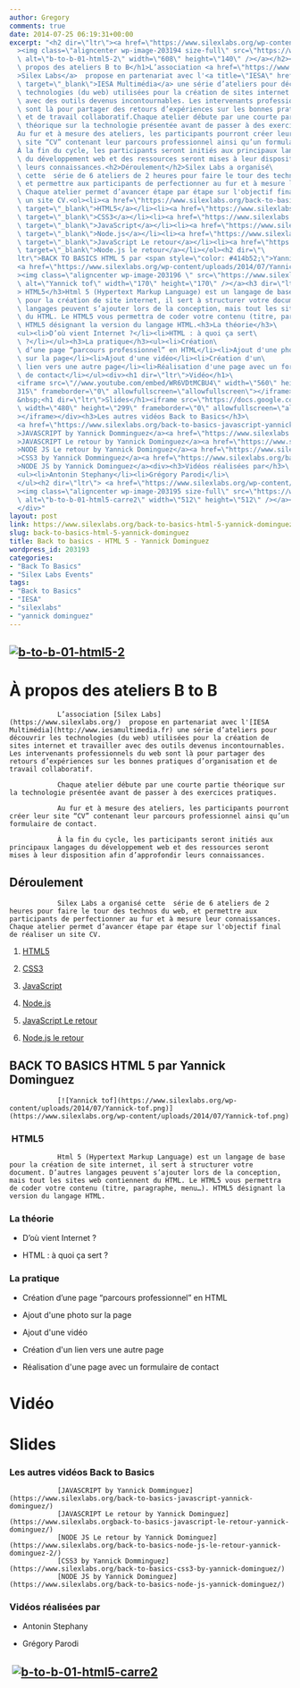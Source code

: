 ```yaml
---
author: Gregory
comments: true
date: 2014-07-25 06:19:31+00:00
excerpt: "<h2 dir=\"ltr\"><a href=\"https://www.silexlabs.org/wp-content/uploads/2014/07/b-to-b-01-html5-2.png\"\
  ><img class=\"aligncenter wp-image-203194 size-full\" src=\"https://www.silexlabs.org/wp-content/uploads/2014/07/b-to-b-01-html5-2.png\"\
  \ alt=\"b-to-b-01-html5-2\" width=\"608\" height=\"140\" /></a></h2><h1>À\
  \ propos des ateliers B to B</h1>L’association <a href=\"https://www.silexlabs.org/\"\
  >Silex Labs</a>  propose en partenariat avec l'<a title=\"IESA\" href=\"http://www.iesamultimedia.fr\"\
  \ target=\"_blank\">IESA Multimédia</a> une série d’ateliers pour découvrir les\
  \ technologies (du web) utilisées pour la création de sites internet et travailler\
  \ avec des outils devenus incontournables. Les intervenants professionnels du web\
  \ sont là pour partager des retours d’expériences sur les bonnes pratiques d’organisation\
  \ et de travail collaboratif.Chaque atelier débute par une courte partie\
  \ théorique sur la technologie présentée avant de passer à des exercices pratiques.\
  Au fur et à mesure des ateliers, les participants pourront créer leur\
  \ site “CV” contenant leur parcours professionnel ainsi qu’un formulaire de contact.\
  À la fin du cycle, les participants seront initiés aux principaux langages\
  \ du développement web et des ressources seront mises à leur disposition afin d’approfondir\
  \ leurs connaissances.<h2>Déroulement</h2>Silex Labs a organisé\
  \ cette  série de 6 ateliers de 2 heures pour faire le tour des technos du web,\
  \ et permettre aux participants de perfectionner au fur et à mesure leur connaissances.\
  \ Chaque atelier permet d’avancer étape par étape sur l'objectif final de réaliser\
  \ un site CV.<ol><li><a href=\"https://www.silexlabs.org/back-to-basics-html-5-yannick-dominguez/\"\
  \ target=\"_blank\">HTML5</a></li><li><a href=\"https://www.silexlabs.org/back-to-basics-css3-by-yannick-dominguez/\"\
  \ target=\"_blank\">CSS3</a></li><li><a href=\"https://www.silexlabs.org/back-to-basics-javascript-yannick-dominguez/\"\
  \ target=\"_blank\">JavaScript</a></li><li><a href=\"https://www.silexlabs.org/back-to-basics-node-js-yannick-dominguez/\"\
  \ target=\"_blank\">Node.js</a></li><li><a href=\"https://www.silexlabs.org/back-to-basics-javascript-le-retour-yannick-dominguez/\"\
  \ target=\"_blank\">JavaScript Le retour</a></li><li><a href=\"https://www.silexlabs.org/back-to-basics-node-js-le-retour-yannick-dominguez-2/\"\
  \ target=\"_blank\">Node.js le retour</a></li></ol><h2 dir=\"\
  ltr\">BACK TO BASICS HTML 5 par <span style=\"color: #414b52;\">Yannick Dominguez</span></h2>\
  <a href=\"https://www.silexlabs.org/wp-content/uploads/2014/07/Yannick-tof.png\"\
  ><img class=\"aligncenter wp-image-203196 \" src=\"https://www.silexlabs.org/wp-content/uploads/2014/07/Yannick-tof.png\"\
  \ alt=\"Yannick tof\" width=\"170\" height=\"170\" /></a><h3 dir=\"ltr\"\
  > HTML5</h3>Html 5 (Hypertext Markup Language) est un langage de base\
  \ pour la création de site internet, il sert à structurer votre document. D’autres\
  \ langages peuvent s’ajouter lors de la conception, mais tout les sites web contiennent\
  \ du HTML. Le HTML5 vous permettra de coder votre contenu (titre, paragraphe, menu…).\
  \ HTML5 désignant la version du langage HTML.<h3>La théorie</h3>\
  <ul><li>D’où vient Internet ?</li><li>HTML : à quoi ça sert\
  \ ?</li></ul><h3>La pratique</h3><ul><li>Création\
  \ d’une page “parcours professionnel” en HTML</li><li>Ajout d'une photo\
  \ sur la page</li><li>Ajout d'une vidéo</li><li>Création d'un\
  \ lien vers une autre page</li><li>Réalisation d'une page avec un formulaire\
  \ de contact</li></ul><div><h1 dir=\"ltr\">Vidéo</h1>\
  <iframe src=\"//www.youtube.com/embed/WR6VDtMCBU4\" width=\"560\" height=\"\
  315\" frameborder=\"0\" allowfullscreen=\"allowfullscreen\"></iframe>\
  &nbsp;<h1 dir=\"ltr\">Slides</h1><iframe src=\"https://docs.google.com/presentation/d/1NjJyjB5rWwXdivf_gPiYAhpihgjXJ7o9XayGFiq4qxk/embed?start=false&amp;loop=false&amp;delayms=3000\"\
  \ width=\"480\" height=\"299\" frameborder=\"0\" allowfullscreen=\"allowfullscreen\"\
  ></iframe></div><h3>Les autres vidéos Back to Basics</h3>\
  <a href=\"https://www.silexlabs.org/back-to-basics-javascript-yannick-dominguez/\"\
  >JAVASCRIPT by Yannick Domminguez</a><a href=\"https://www.silexlabs.orgback-to-basics-javascript-le-retour-yannick-dominguez/\"\
  >JAVASCRIPT Le retour by Yannick Dominguez</a><a href=\"https://www.silexlabs.org/back-to-basics-node-js-le-retour-yannick-dominguez-2/\"\
  >NODE JS Le retour by Yannick Dominguez</a><a href=\"https://www.silexlabs.org/back-to-basics-css3-by-yannick-dominguez/\"\
  >CSS3 by Yannick Domminguez</a><a href=\"https://www.silexlabs.org/back-to-basics-node-js-yannick-dominguez/\"\
  >NODE JS by Yannick Dominguez</a><div><h3>Vidéos réalisées par</h3>\
  <ul><li>Antonin Stephany</li><li>Grégory Parodi</li>\
  </ul><h2 dir=\"ltr\"> <a href=\"https://www.silexlabs.org/wp-content/uploads/2014/07/b-to-b-01-html5-carre2.png\"\
  ><img class=\"aligncenter wp-image-203195 size-full\" src=\"https://www.silexlabs.org/wp-content/uploads/2014/07/b-to-b-01-html5-carre2.png\"\
  \ alt=\"b-to-b-01-html5-carre2\" width=\"512\" height=\"512\" /></a></h2>\
  </div>"
layout: post
link: https://www.silexlabs.org/back-to-basics-html-5-yannick-dominguez/
slug: back-to-basics-html-5-yannick-dominguez
title: Back to basics - HTML 5 - Yannick Dominguez
wordpress_id: 203193
categories:
- "Back To Basics"
- "Silex Labs Events"
tags:
- "Back to Basics"
- "IESA"
- "silexlabs"
- "yannick dominguez"
---
```


## [![b-to-b-01-html5-2](https://www.silexlabs.org/wp-content/uploads/2014/07/b-to-b-01-html5-2.png)](https://www.silexlabs.org/wp-content/uploads/2014/07/b-to-b-01-html5-2.png)




# À propos des ateliers B to B


				L’association [Silex Labs](https://www.silexlabs.org/)  propose en partenariat avec l'[IESA Multimédia](http://www.iesamultimedia.fr) une série d’ateliers pour découvrir les technologies (du web) utilisées pour la création de sites internet et travailler avec des outils devenus incontournables. Les intervenants professionnels du web sont là pour partager des retours d’expériences sur les bonnes pratiques d’organisation et de travail collaboratif.

				Chaque atelier débute par une courte partie théorique sur la technologie présentée avant de passer à des exercices pratiques.

				Au fur et à mesure des ateliers, les participants pourront créer leur site “CV” contenant leur parcours professionnel ainsi qu’un formulaire de contact.

				À la fin du cycle, les participants seront initiés aux principaux langages du développement web et des ressources seront mises à leur disposition afin d’approfondir leurs connaissances.


## Déroulement


				Silex Labs a organisé cette  série de 6 ateliers de 2 heures pour faire le tour des technos du web, et permettre aux participants de perfectionner au fur et à mesure leur connaissances. Chaque atelier permet d’avancer étape par étape sur l'objectif final de réaliser un site CV.




  1. [HTML5](https://www.silexlabs.org/back-to-basics-html-5-yannick-dominguez/)


  2. [CSS3](https://www.silexlabs.org/back-to-basics-css3-by-yannick-dominguez/)


  3. [JavaScript](https://www.silexlabs.org/back-to-basics-javascript-yannick-dominguez/)


  4. [Node.js](https://www.silexlabs.org/back-to-basics-node-js-yannick-dominguez/)


  5. [JavaScript Le retour](https://www.silexlabs.org/back-to-basics-javascript-le-retour-yannick-dominguez/)


  6. [Node.js le retour](https://www.silexlabs.org/back-to-basics-node-js-le-retour-yannick-dominguez-2/)




## BACK TO BASICS HTML 5 par Yannick Dominguez


				[![Yannick tof](https://www.silexlabs.org/wp-content/uploads/2014/07/Yannick-tof.png)](https://www.silexlabs.org/wp-content/uploads/2014/07/Yannick-tof.png)


###  HTML5


				Html 5 (Hypertext Markup Language) est un langage de base pour la création de site internet, il sert à structurer votre document. D’autres langages peuvent s’ajouter lors de la conception, mais tout les sites web contiennent du HTML. Le HTML5 vous permettra de coder votre contenu (titre, paragraphe, menu…). HTML5 désignant la version du langage HTML.


### La théorie






  * D’où vient Internet ?


  * HTML : à quoi ça sert ?




### La pratique






  * Création d’une page “parcours professionnel” en HTML


  * Ajout d'une photo sur la page


  * Ajout d'une vidéo


  * Création d'un lien vers une autre page


  * Réalisation d'une page avec un formulaire de contact







# Vidéo







# Slides








### Les autres vidéos Back to Basics


				[JAVASCRIPT by Yannick Domminguez](https://www.silexlabs.org/back-to-basics-javascript-yannick-dominguez/)
				[JAVASCRIPT Le retour by Yannick Dominguez](https://www.silexlabs.orgback-to-basics-javascript-le-retour-yannick-dominguez/)
				[NODE JS Le retour by Yannick Dominguez](https://www.silexlabs.org/back-to-basics-node-js-le-retour-yannick-dominguez-2/)
				[CSS3 by Yannick Domminguez](https://www.silexlabs.org/back-to-basics-css3-by-yannick-dominguez/)
				[NODE JS by Yannick Dominguez](https://www.silexlabs.org/back-to-basics-node-js-yannick-dominguez/)





### Vidéos réalisées par






  * Antonin Stephany


  * Grégory Parodi




##  [![b-to-b-01-html5-carre2](https://www.silexlabs.org/wp-content/uploads/2014/07/b-to-b-01-html5-carre2.png)](https://www.silexlabs.org/wp-content/uploads/2014/07/b-to-b-01-html5-carre2.png)



